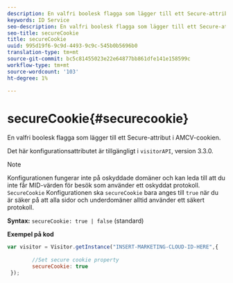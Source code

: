 ```yaml
---
description: En valfri boolesk flagga som lägger till ett Secure-attribut i AMCV-cookien.
keywords: ID Service
seo-description: En valfri boolesk flagga som lägger till ett Secure-attribut i AMCV-cookien.
seo-title: secureCookie
title: secureCookie
uuid: 995d19f6-9c9d-4493-9c9c-545b0b5696b0
translation-type: tm+mt
source-git-commit: bc5c81455023e22e64877bb861dfe141e158599c
workflow-type: tm+mt
source-wordcount: '103'
ht-degree: 1%

---
```



# secureCookie{#securecookie}

En valfri boolesk flagga som lägger till ett Secure-attribut i AMCV-cookien.

Det här konfigurationsattributet är tillgängligt i `visitorAPI`, version 3.3.0.

>[!NOTE]
>
>Konfigurationen fungerar inte på oskyddade domäner och kan leda till att du inte får MID-värden för besök som använder ett oskyddat protokoll. `SecureCookie` Konfigurationen ska `secureCookie` bara anges till `true` när du är säker på att alla sidor och underdomäner alltid använder ett säkert protokoll.

**Syntax:** `secureCookie: true | false` (standard)

**Exempel på kod**

```js
var visitor = Visitor.getInstance("INSERT-MARKETING-CLOUD-ID-HERE",{ 
 
        //Set secure cookie property 
        secureCookie: true 
 });
```

